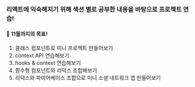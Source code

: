 ### 리액트에 익숙해지기 위해 섹션 별로 공부한 내용을 바탕으로 프로젝트 연습!

#### 💪 11월까지의 목표!

1.  클래스 컴포넌트로 미니 프로젝트 만들어보기
2.  context API 연습해보기
3.  hooks & context 연습해보기
4.  함수형 컴포넌트와 리덕스 조합해보기
5.  리덕스와 파이어베이스 조합으로 미니 소셜 네트워크 앱 만들어보기
